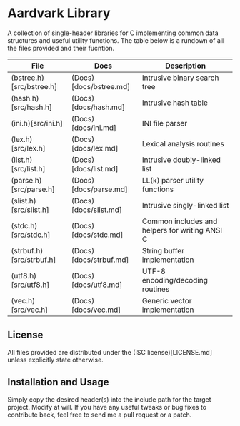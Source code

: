 # Aardvark Library

A collection of single-header libraries for C implementing common data 
structures and useful utility functions. The table below is a rundown of all
the files provided and their fucntion.

| File                     | Docs                   | Description                                    |
| ---                      | ---                    | ---                                            |
| (bstree.h)[src/bstree.h] | (Docs)[docs/bstree.md] | Intrusive binary search tree                   |
| (hash.h)[src/hash.h]     | (Docs)[docs/hash.md]   | Intrusive hash table                           | 
| (ini.h)[src/ini.h]       | (Docs)[docs/ini.md]    | INI file parser                                |   
| (lex.h)[src/lex.h]       | (Docs)[docs/lex.md]    | Lexical analysis routines                      |   
| (list.h)[src/list.h]     | (Docs)[docs/list.md]   | Intrusive doubly-linked list                   |  
| (parse.h)[src/parse.h]   | (Docs)[docs/parse.md]  | LL(k) parser utility functions                 | 
| (slist.h)[src/slist.h]   | (Docs)[docs/slist.md]  | Intrusive singly-linked list                   | 
| (stdc.h)[src/stdc.h]     | (Docs)[docs/stdc.md]   | Common includes and helpers for writing ANSI C |  
| (strbuf.h)[src/strbuf.h] | (Docs)[docs/strbuf.md] | String buffer implementation                   |
| (utf8.h)[src/utf8.h]     | (Docs)[docs/utf8.md]   | UTF-8 encoding/decoding routines               |  
| (vec.h)[src/vec.h]       | (Docs)[docs/vec.md]    | Generic vector implementation                  |

## License

All files provided are distributed under the (ISC license)[LICENSE.md] 
unless explicitly state otherwise.

## Installation and Usage

Simply copy the desired header(s) into the include path for the target project.
Modify at will. If you have any useful tweaks or bug fixes to contribute back, 
feel free to send me a pull request or a patch.